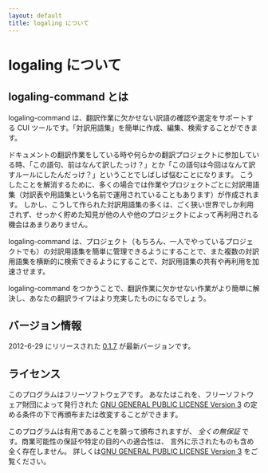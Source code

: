 ```yaml
---
layout: default
title: logaling について
---
```


logaling について
==============

logaling-command とは
---------------------

logaling-command は、翻訳作業に欠かせない訳語の確認や選定をサポートする CUI ツールです。「対訳用語集」を簡単に作成、編集、検索することができます。

ドキュメントの翻訳作業をしている時や何らかの翻訳プロジェクトに参加している時、「この語句、前はなんて訳したっけ？」とか「この語句は今回はなんて訳すルールにしたんだっけ？」ということでしばしば悩むことになります。
こうしたことを解消するために、多くの場合では作業やプロジェクトごとに対訳用語集（対訳表や用語集という名前で運用されていることもあります）が作成されます。
しかし、こうして作られた対訳用語集の多くは、ごく狭い世界でしか利用されず、せっかく貯めた知見が他の人や他のプロジェクトによって再利用される機会はあまりありません。

logaling-command は、プロジェクト（もちろん、一人でやっているプロジェクトでも）の対訳用語集を簡単に管理できるようにすることで、また複数の対訳用語集を横断的に検索できるようにすることで、対訳用語集の共有や再利用を加速させます。

logaling-command をつかうことで、翻訳作業に欠かせない作業がより簡単に解決し、あなたの翻訳ライフはより充実したものになるでしょう。

バージョン情報
--------------
2012-6-29 にリリースされた [0.1.7](https://github.com/logaling/logaling-command/blob/v0.1.7/CHANGES) が最新バージョンです。

ライセンス
----------
このプログラムはフリーソフトウェアです。
あなたはこれを、フリーソフトウェア財団によって発行された
<a href="http://www.gnu.org/licenses/gpl-3.0.txt">GNU GENERAL PUBLIC LICENSE Version 3</a>
の定める条件の下で再頒布または改変することができます。

このプログラムは有用であることを願って頒布されますが、
*全くの無保証* です。商業可能性の保証や特定の目的への適合性は、
言外に示されたものも含め全く存在しません。
詳しくは<a href="http://www.gnu.org/licenses/gpl-3.0.txt">GNU GENERAL PUBLIC LICENSE Version 3</a>
をご覧ください。

